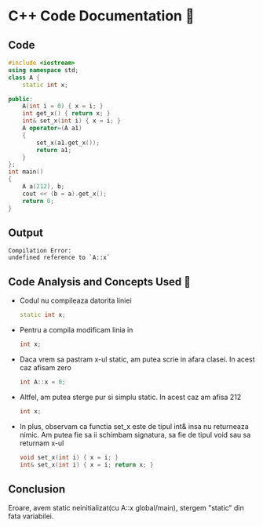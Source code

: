 # C++ Code Documentation 📄

## Code
```cpp
#include <iostream>
using namespace std;
class A {
    static int x;

public:
    A(int i = 0) { x = i; }
    int get_x() { return x; }
    int& set_x(int i) { x = i; }
    A operator=(A a1)
    {
        set_x(a1.get_x());
        return a1;
    }
};
int main()
{
    A a(212), b;
    cout << (b = a).get_x();
    return 0;
}
```

## Output
```
Compilation Error:
undefined reference to `A::x`
```

## Code Analysis and Concepts Used 🧠
- Codul nu compileaza datorita liniei
    ```cpp
    static int x;
    ```
- Pentru a compila modificam linia in 
    ```cpp
    int x;
    ```
- Daca vrem sa pastram x-ul static, am putea scrie in afara clasei. In acest caz afisam zero
    ```cpp
    int A::x = 0;
    ```
- Altfel, am putea sterge pur si simplu static. In acest caz am afisa 212
    ```cpp
    int x;
    ```
- In plus, observam ca functia set_x este de tipul int& insa nu returneaza nimic. Am putea fie sa ii schimbam signatura, sa fie de tipul void sau sa returnam x-ul
    ```cpp
    void set_x(int i) { x = i; }
    int& set_x(int i) { x = i; return x; }
    ```

## Conclusion
Eroare, avem static neinitializat(cu A::x global/main), stergem "static" din fata variabilei.

